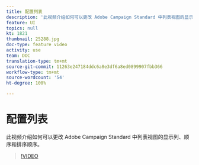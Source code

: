 ```yaml
---
title: 配置列表
description: '此视频介绍如何可以更改 Adobe Campaign Standard 中列表视图的显示列、顺序和排序顺序。  '
feature: UI
topics: null
kt: 1821
thumbnail: 25288.jpg
doc-type: feature video
activity: use
team: DOC
translation-type: tm+mt
source-git-commit: 11263e247184ddc6a8e3df6a8ed0899907fbb366
workflow-type: tm+mt
source-wordcount: '54'
ht-degree: 100%

---
```



# 配置列表

此视频介绍如何可以更改 Adobe Campaign Standard 中列表视图的显示列、顺序和排序顺序。

>[!VIDEO](https://video.tv.adobe.com/v/25288/?quality=12)
